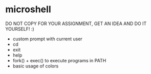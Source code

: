 # microshell

DO NOT COPY FOR  YOUR ASSIGNMENT, GET AN IDEA AND DO IT YOURSELF! :)

- custom prompt with current user
- cd
- exit
- help
- fork() + exec() to execute programs in PATH
- basic usage of colors
